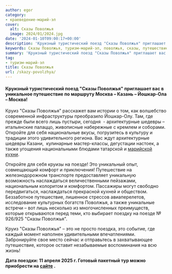 ```yaml
---
author: egor
category:
- краеведение-марий-эл
cover:
  alt: Сказы Поволжья
  image: 2024/01/2024.jpg
date: '2024-01-10T09:00:17+00:00'
description: 'Круизный туристический поезд "Сказы Поволжья" приглашает вас в уникальное путешествие по маршруту Москва – Казань – Йошкар-Ола – Москва! Круиз "Сказы...'
keywords: Сказы Поволжья, туризм-марий-эл, поволжья, сказы, путешествие, это, москва, йошкар, круиз, лишь, архитектурные, шедевры, откройте, также, поезде, наслаждаться, круизный
summary: 'Круизный туристический поезд "Сказы Поволжья" приглашает вас в уникальное путешествие по маршруту Москва – Казань – Йошкар-Ола – Москва! Круиз "Сказы...'
tag:
- туризм-марий-эл
title: Сказы Поволжья
url: /skazy-povolzhya/
---
```


#### Круизный туристический поезд "Сказы Поволжья" приглашает вас в уникальное путешествие по маршруту Москва – Казань – Йошкар-Ола – Москва!

Круиз "Сказы Поволжья" расскажет вам истории о том, как волшебство современной инфраструктуры преобразило Йошкар\-Олу. Там, где прежде были всего лишь пустыри, сегодня  \- архитектурные шедевры – итальянские палаццо, живописные набережные с кремлем и соборами. Откройте для себя национальные вкусы, погрузитесь в культуру и традиции этого удивительного региона. Вас ждут архитектурные шедевры Казани,  кулинарные мастер-классы, дегустации настоек, а также угощения национальными блюдами татарской и [марийской кухни](/sandal/).

Откройте для себя круизы на поезде! Это уникальный опыт, совмещающий комфорт и приключения! Путешествие на железнодорожном транспорте предоставляет уникальную возможность наслаждаться величественными пейзажами, национальным колоритом и комфортом. Пассажиры могут свободно передвигаться, наслаждаться прекрасной кухней и обществом. Беззаботное путешествие, лишенное стрессов авиаперелетов, исследование культурных богатств Поволжья, а также уникальные встречи – вот лишь несколько из многочисленных преимуществ, которые открываются перед теми, кто выбирает поездку на поезде № 926/925 "Сказы Поволжья".

Круиз "Сказы Поволжья" – это не просто поездка, это событие, где каждый момент наполнен удивительными впечатлениями. Забронируйте свое место сейчас и отправьтесь в захватывающее путешествие, которое оставит незабываемые воспоминания на всю жизнь!

**Дата поездки: 11 апреля 2025 г. Готовый пакетный тур можно приобрести на [сайте](https://www.rzd.ru/) .**